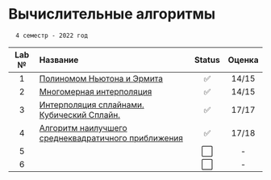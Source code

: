 # Вычислительные алгоритмы
```
  4 семестр - 2022 год
```

| Lab № | Название | Status | Оценка |
|:------:|:-----|:-----:|:-----:|
| 1 | [Полиномом Ньютона и Эрмита](https://github.com/Mansurow/bmstu_CA/tree/master/lab_01) |:white_check_mark: | 14/15 |
| 2 | [Многомерная интерполяция](https://github.com/Mansurow/bmstu_CA/tree/master/lab_02) |:white_check_mark: | 14/15 |
| 3 | [Интерполяция сплайнами. Кубический Сплайн.](https://github.com/Mansurow/bmstu_CA/tree/master/lab_03) |:white_check_mark: | 17/17 |
| 4 | [Алгоритм наилучшего среднеквадратичного приближения](https://github.com/Mansurow/bmstu_CG/tree/master/lab_04) | :white_check_mark: | 17/18 |
| 5 |  |:white_large_square: | - |
| 6 |  |:white_large_square: | - |

  
